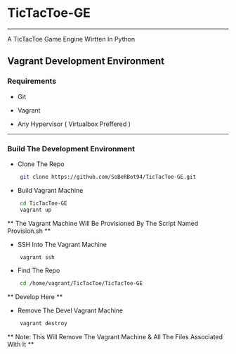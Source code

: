 # TicTacToe-GE
---
A TicTacToe Game Engine Wirtten In Python

## Vagrant Development Environment

### Requirements

* Git

* Vagrant

* Any Hypervisor ( Virtualbox Preffered )

---
### Build The Development Environment

* Clone The Repo

```bash
	git clone https://github.com/SoBeRBot94/TicTacToe-GE.git
```

* Build Vagrant Machine

```bash
	cd TicTacToe-GE
	vagrant up
```

** The Vagrant Machine Will Be Provisioned By The Script Named Provision.sh **

* SSH Into The Vagrant Machine

```bash
	vagrant ssh
```

* Find The Repo

```bash
	cd /home/vagrant/TicTacToe/TicTacToe-GE
```

** Develop Here **

* Remove The Devel Vagrant Machine

```bash
	vagrant destroy
```

** Note: This Will Remove The Vagrant Machine & All The Files Associated With It **
